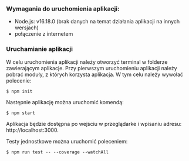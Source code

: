 ### Wymagania do uruchomienia aplikacji:
- Node.js: v16.18.0 (brak danych na temat działania aplikacji na innych wersjach)
- połączenie z internetem

### Uruchamianie aplikacji
W celu uruchomienia aplikacji należy otworzyć terminal w folderze zawierającym aplikacje. Przy pierwszym uruchomieniu aplikacji należy pobrać moduły, z których korzysta aplikacja. W tym celu należy wywołać polecenie: 

`$ npm init`

Następnie aplikację można uruchomić komendą: 

`$ npm start`

Aplikacja będzie dostępna po wejściu w przeglądarke i wpisaniu adresu: http://localhost:3000. 

Testy jednostkowe można uruchomić poleceniem:

`$ npm run test -- --coverage --watchAll`